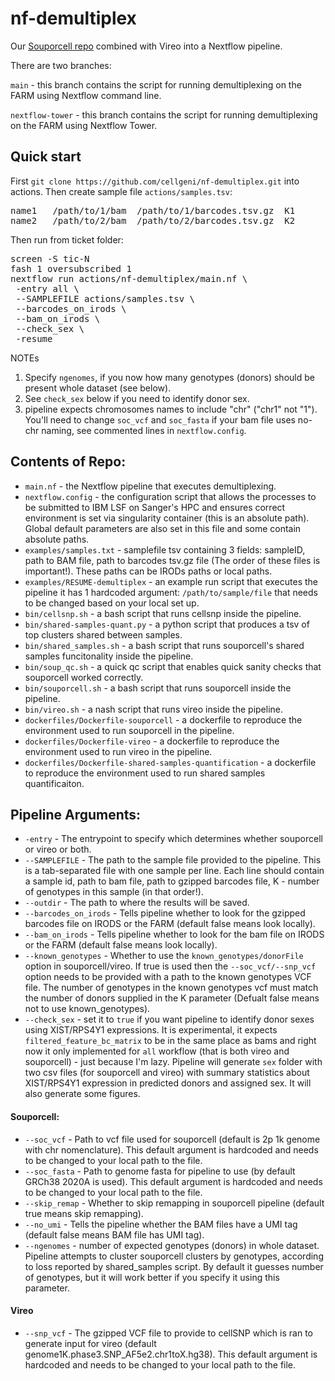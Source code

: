 # nf-demultiplex
Our [Souporcell repo](https://github.com/cellgeni/souporcell) combined with Vireo into a Nextflow pipeline.

There are two branches:

`main` - this branch contains the script for running demultiplexing on the FARM using Nextflow command line.

`nextflow-tower` - this branch contains the script for running demultiplexing on the FARM using Nextflow Tower.

## Quick start
First `git clone https://github.com/cellgeni/nf-demultiplex.git` into actions. Then create sample file `actions/samples.tsv`:
<pre>
name1	/path/to/1/bam	/path/to/1/barcodes.tsv.gz  K1
name2	/path/to/2/bam	/path/to/2/barcodes.tsv.gz  K2
</pre>

Then run from ticket folder:
<pre>
screen -S tic-N
fash 1 oversubscribed 1
nextflow run actions/nf-demultiplex/main.nf \
 -entry all \
 --SAMPLEFILE actions/samples.tsv \
 --barcodes_on_irods \
 --bam_on_irods \
 --check_sex \
 -resume
</pre>

NOTEs
1. Specify `ngenomes`, if you  now how many genotypes (donors) should be present whole dataset (see below).
2. See `check_sex` below if you need to identify donor sex.
3. pipeline expects chromosomes names to include "chr" ("chr1" not "1"). You'll need to change `soc_vcf` and `soc_fasta` if your bam file uses no-chr naming, see commented lines in `nextflow.config`.

## Contents of Repo:
* `main.nf` - the Nextflow pipeline that executes demultiplexing.
* `nextflow.config` - the configuration script that allows the processes to be submitted to IBM LSF on Sanger's HPC and ensures correct environment is set via singularity container (this is an absolute path). Global default parameters are also set in this file and some contain absolute paths.
* `examples/samples.txt` - samplefile tsv containing 3 fields: sampleID, path to BAM file, path to barcodes tsv.gz file (The order of these files is important!). These paths can be IRODs paths or local paths.
* `examples/RESUME-demultiplex` - an example run script that executes the pipeline it has 1 hardcoded argument: `/path/to/sample/file` that needs to be changed based on your local set up.
* `bin/cellsnp.sh` - a bash script that runs cellsnp inside the pipeline.
* `bin/shared-samples-quant.py` - a python script that produces a tsv of top clusters shared between samples.
* `bin/shared_samples.sh` - a bash script that runs souporcell's shared samples funcitonality inside the pipeline.
* `bin/soup_qc.sh` - a quick qc script that enables quick sanity checks that souporcell worked correctly.
* `bin/souporcell.sh` - a bash script that runs souporcell inside the pipeline.
* `bin/vireo.sh` - a nash script that runs vireo inside the pipeline.
* `dockerfiles/Dockerfile-souporcell` - a dockerfile to reproduce the environment used to run souporcell in the pipeline.
* `dockerfiles/Dockerfile-vireo` - a dockerfile to reproduce the environment used to run vireo in the pipeline.
* `dockerfiles/Dockerfile-shared-samples-quantification` - a dockerfile to reproduce the environment used to run shared samples quantificaiton.

## Pipeline Arguments:
* `-entry` - The entrypoint to specify which determines whether souporcell or vireo or both.
* `--SAMPLEFILE` - The path to the sample file provided to the pipeline. This is a tab-separated file with one sample per line. Each line should contain a sample id, path to bam file, path to gzipped barcodes file, K - number of genotypes in this sample (in that order!).
* `--outdir` - The path to where the results will be saved.
* `--barcodes_on_irods` - Tells pipeline whether to look for the gzipped barcodes file on IRODS or the FARM (default false means look locally).
* `--bam_on_irods` - Tells pipeline whether to look for the bam file on IRODS or the FARM (default false means look locally).
* `--known_genotypes` - Whether to use the `known_genotypes/donorFile` option in souporcell/vireo. If true is used then the `--soc_vcf/--snp_vcf` option needs to be provided with a path to the known genotypes VCF file. The number of genotypes in the known genotypes vcf must match the number of donors supplied in the K parameter (Defualt false means not to use known_genotypes).
* `--check_sex` - set it to `true` if you want pipeline to identify donor sexes using XIST/RPS4Y1 expressions. It is experimental, it expects `filtered_feature_bc_matrix` to be in the same place as bams and right now it only implemented for `all` workflow (that is both vireo and souporcell) - just because I'm lazy. Pipeline will generate `sex` folder with two csv files (for souporcell and vireo) with summary statistics about XIST/RPS4Y1 expression in predicted donors and assigned sex. It will also generate some figures.
#### Souporcell:
* `--soc_vcf` - Path to vcf file used for souporcell (default is 2p 1k genome with chr nomenclature). This default argument is hardcoded and needs to be changed to your local path to the file. 
* `--soc_fasta` - Path to  genome fasta for pipeline to use (by default GRCh38 2020A is used). This default argument is hardcoded and needs to be changed to your local path to the file. 
* `--skip_remap` - Whether to skip remapping in souporcell pipeline (default true means skip remapping).
* `--no_umi` - Tells the pipeline whether the BAM files have a UMI tag (default false means BAM file has UMI tag).
* `--ngenomes` - number of expected genotypes (donors) in whole dataset. Pipeline attempts to cluster souporcell clusters by genotypes, according to loss reported by shared_samples script. By default it guesses number of genotypes, but it will work better if you specify it using this parameter.
#### Vireo
* `--snp_vcf` - The gzipped VCF file to provide to cellSNP which is ran to generate input for vireo (default genome1K.phase3.SNP_AF5e2.chr1toX.hg38). This default argument is hardcoded and needs to be changed to your local path to the file. 
